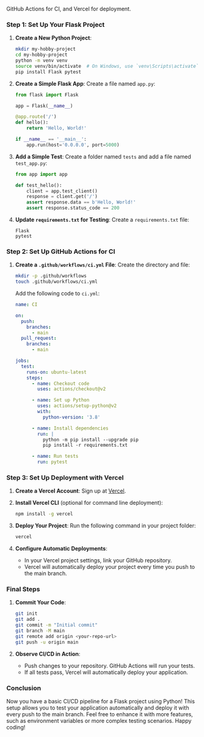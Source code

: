 GitHub Actions for CI, and Vercel for deployment.

### Step 1: Set Up Your Flask Project

1. **Create a New Python Project**:
   ```bash
   mkdir my-hobby-project
   cd my-hobby-project
   python -m venv venv
   source venv/bin/activate  # On Windows, use `venv\Scripts\activate`
   pip install Flask pytest
   ```

2. **Create a Simple Flask App**:
   Create a file named `app.py`:
   ```python
   from flask import Flask

   app = Flask(__name__)

   @app.route('/')
   def hello():
       return 'Hello, World!'

   if __name__ == '__main__':
       app.run(host='0.0.0.0', port=5000)
   ```

3. **Add a Simple Test**:
   Create a folder named `tests` and add a file named `test_app.py`:
   ```python
   from app import app

   def test_hello():
       client = app.test_client()
       response = client.get('/')
       assert response.data == b'Hello, World!'
       assert response.status_code == 200
   ```

4. **Update `requirements.txt` for Testing**:
   Create a `requirements.txt` file:
   ```plaintext
   Flask
   pytest
   ```

### Step 2: Set Up GitHub Actions for CI

1. **Create a `.github/workflows/ci.yml` File**:
   Create the directory and file:
   ```bash
   mkdir -p .github/workflows
   touch .github/workflows/ci.yml
   ```

   Add the following code to `ci.yml`:
   ```yaml
   name: CI

   on:
     push:
       branches:
         - main
     pull_request:
       branches:
         - main

   jobs:
     test:
       runs-on: ubuntu-latest
       steps:
         - name: Checkout code
           uses: actions/checkout@v2

         - name: Set up Python
           uses: actions/setup-python@v2
           with:
             python-version: '3.8'

         - name: Install dependencies
           run: |
             python -m pip install --upgrade pip
             pip install -r requirements.txt

         - name: Run tests
           run: pytest
   ```

### Step 3: Set Up Deployment with Vercel

1. **Create a Vercel Account**: Sign up at [Vercel](https://vercel.com).

2. **Install Vercel CLI** (optional for command line deployment):
   ```bash
   npm install -g vercel
   ```

3. **Deploy Your Project**:
   Run the following command in your project folder:
   ```bash
   vercel
   ```

4. **Configure Automatic Deployments**:
   - In your Vercel project settings, link your GitHub repository.
   - Vercel will automatically deploy your project every time you push to the main branch.

### Final Steps

1. **Commit Your Code**:
   ```bash
   git init
   git add .
   git commit -m "Initial commit"
   git branch -M main
   git remote add origin <your-repo-url>
   git push -u origin main
   ```

2. **Observe CI/CD in Action**:
   - Push changes to your repository. GitHub Actions will run your tests.
   - If all tests pass, Vercel will automatically deploy your application.

### Conclusion

Now you have a basic CI/CD pipeline for a Flask project using Python! This setup allows you to test your application automatically and deploy it with every push to the main branch. Feel free to enhance it with more features, such as environment variables or more complex testing scenarios. Happy coding!